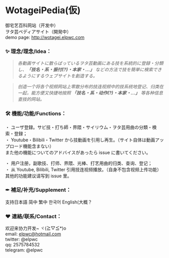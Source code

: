 # WotageiPedia(仮)

御宅艺百科网站（开发中）  
ヲタ芸ペディアサイト（開発中）  
demo page: http://wotagei.elpwc.com

### ✨ 理念/理念/Idea：

> _各動画サイトに散らばっているヲタ芸動画にある技を系統的に登録・分類し、**「技名・系・振付(?)・本家・...」** などの方法で技を簡単に検索できるようにするウェブサイトを創造する。_

> _创造一个将各个视频网站上零散分布的技连视频中的技系统地登记、归类在一起，能方便又快捷地按照 **「技名・系・动作(?)・本家・...」** 等各种信息查技的网站。_

### 🛠 機能/功能/Functions：

・ ユーザ登録。サビ技・打ち師・界隈・サイリウム・ヲタ芸用曲の分類・検索・登録；  
・ Youtube・Bilibili・Twitter から技動画を引用し再生。（サイト自体は動画アップロード機能含まない）  
また他の機能についてのアドバイスがあったら issue に書いてください。

・ 用户注册，副歌技、打师、界隈、光棒、打艺用曲的归类、查询、登记；  
・ 从 Youtube, Bilibili, Twitter 引用技连视频播放。（自身不包含视频上传功能）  
其他的功能建议请写到 issue 里。

### ✒ 補足/补充/Supplement：

支持日本語 简中 繁中 한국어 English(大概？

### ❤ 連絡/联系/Contact：

欢迎来协力开发~ ヾ(≧▽≦\*)o  
email: elpwc@hotmail.com  
twitter: @elpwc  
qq: 2575784532  
telegram: @elpwc
